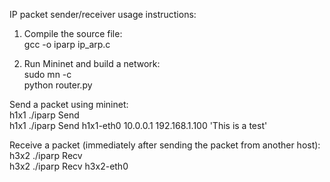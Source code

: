IP packet sender/receiver usage instructions:  

1. Compile the source file:  
gcc -o iparp ip_arp.c

2. Run Mininet and build a network:  
sudo mn -c  
python router.py  

Send a packet using mininet:  
h1x1 ./iparp Send <interfaceName> <destIP> <routerIP> <message>  
h1x1 ./iparp Send h1x1-eth0 10.0.0.1 192.168.1.100 'This is a test'  

Receive a packet (immediately after sending the packet from another host):  
h3x2 ./iparp Recv <interfaceName>  
h3x2 ./iparp Recv h3x2-eth0  
